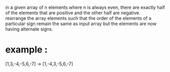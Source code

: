 in a given array of n elements where n is always even, there are exactly half of the elements that are positive and the other half are negative.  
rearrange the array elements such that the order of the elements of a particular sign remain the same as input array but the elements are now having alternate signs.  
# example :
[1,3,-4,-5,6,-7] -> [1,-4,3,-5,6,-7]
